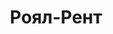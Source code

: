 --- 
title: "Роял-Рент" 
site: "www.royal-rent.com.ua" 
town: "Ялта" 
tel: ["+7 (978) 738-71-12, +7 (978) 761-81-99, +38 (067) 830-08-08"] 
address: "Россия, Республика Крым, г. Ялта, ул. Московская, д. 23" 
mail: "info@royal-rent.com.ua" 
--- 